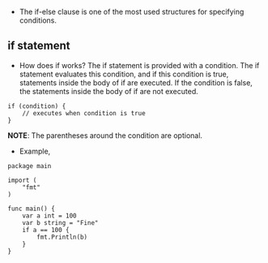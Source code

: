 * The if-else clause is one of the most used structures for specifying conditions. 



## if statement ##

* How does if works? The if statement is provided with a condition. The if statement evaluates this condition, and if this condition is true, statements inside the body of if are executed. If the condition is false, the statements inside the body of if are not executed. 

```
if (condition) {
    // executes when condition is true 
}
```

<b>NOTE</b>: The parentheses around the condition are optional. 

* Example, 

```
package main

import (
	"fmt"
)

func main() {
	var a int = 100
	var b string = "Fine"
	if a == 100 {
		fmt.Println(b)
	}
}
```
